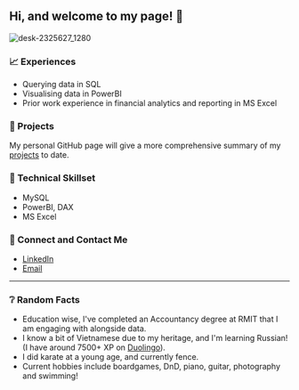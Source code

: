 ## Hi, and welcome to my page! 👋

![desk-2325627_1280](https://github.com/equanimittyy/equanimittyy/assets/104692345/b5d92388-2839-4796-99de-a24a1d88315a)


### 📈 Experiences
- Querying data in SQL
- Visualising data in PowerBI
- Prior work experience in financial analytics and reporting in MS Excel

### 📑 Projects
My personal GitHub page will give a more comprehensive summary of my [projects](https://equanimittyy.github.io/stephennguyens.github.io/) to date.

### 🧰 Technical Skillset
- MySQL
- PowerBI, DAX
- MS Excel

### 📧 Connect and Contact Me
- [LinkedIn](https://www.linkedin.com/in/stephen-nguyen-69b282176)
- [Email](mailto:stephennguyen@live.com.au)

---
### ❔ Random Facts
- Education wise, I've completed an Accountancy degree at RMIT that I am engaging with alongside data.
- I know a bit of Vietnamese due to my heritage, and I'm learning Russian! (I have around 7500+ XP on [Duolingo](https://www.duolingo.com/)).
- I did karate at a young age, and currently fence.
- Current hobbies include boardgames, DnD, piano, guitar, photography and swimming!
<!--
**equanimittyy/equanimittyy** is a ✨ _special_ ✨ repository because its `README.md` (this file) appears on your GitHub profile.

Here are some ideas to get you started:

- 🔭 I’m currently working on ...
- 🌱 I’m currently learning ...
- 👯 I’m looking to collaborate on ...
- 🤔 I’m looking for help with ...
- 💬 Ask me about ...
- 📫 How to reach me: ...
- 😄 Pronouns: ...
- ⚡ Fun fact: ...
-->
